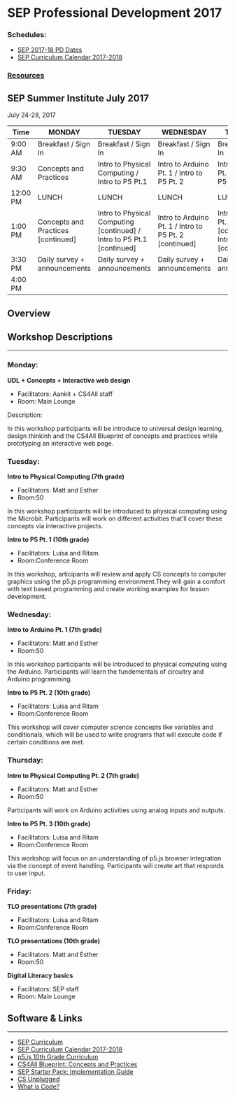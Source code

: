 # SEP Professional Development 2017

### Schedules:
* [SEP 2017-18 PD Dates](https://drive.google.com/open?id=0B3omYkYPfQ0ya2p6N2NpSndSb28)
* [SEP Curriculum Calendar 2017-2018](https://drive.google.com/open?id=1tnvlHdIT_-7ACauHstNih9gdVIMJRoN4MNj_qMnnzM4)


### [Resources](#links)

## SEP Summer Institute July 2017
July 24-28, 2017

| Time | MONDAY | TUESDAY | WEDNESDAY | THURSDAY | FRIDAY
| -----|-------| ------- | --------| --------| --------|
| 9:00 AM |Breakfast / Sign In|Breakfast / Sign In|Breakfast / Sign In |Breakfast / Sign In|Breakfast / Sign In
9:30 AM |Concepts and Practices|Intro to Physical Computing / Intro to P5 Pt.1 |Intro to Arduino Pt. 1 / Intro to P5 Pt. 2 |Intro to Arduino Pt. 2 / Intro to P5 Pt. 3 | TLO teacher presentations 
12:00 PM |LUNCH|LUNCH|LUNCH|LUNCH|LUNCH 
1:00 PM |Concepts and Practices [continued]|Intro to Physical Computing [continued] / Intro to P5 Pt.1 [continued] |Intro to Arduino Pt. 1 / Intro to P5 Pt. 2 [continued] |Intro to Arduino Pt. 2 [continued] / Intro to P5 Pt. 3 [continued] |Digital Literacy basics
3:30 PM | Daily survey + announcements|Daily survey + announcements|Daily survey + announcements | Daily survey + announcements|Daily survey + announcements
4:00 PM | | | | |

## Overview

## Workshop Descriptions
***
### Monday:
**UDL + Concepts + Interactive web design**
* Facilitators: Aankit + CS4All staff
* Room: Main Lounge

Description:

In this workshop participants will be introduce to universal design learning, design thinkinh and the CS4All Blueprint of concepts and practices while prototyping an interactive web page.

### Tuesday:

**Intro to Physical Computing (7th grade)**
* Facilitators: Matt and Esther
* Room:50

In this workshop participants will be introduced to physical computing using the Microbit. Participants will work on different activities that’ll cover these concepts via interactive projects.

**Intro to P5 Pt. 1 (10th grade)**
* Facilitators: Luisa and Ritam
* Room:Conference Room 

In this workshop, articipants will review and apply CS concepts to computer graphics using the p5.js programming environment.They will gain a comfort with text based programming and create working examples for lesson development.  

### Wednesday:

**Intro to Arduino Pt. 1 (7th grade)**
* Facilitators: Matt and Esther 
* Room:50

In this workshop participants will be introduced to physical computing using the Arduino. Participants will learn the fundementals of circuitry and Arduino programming.

**Intro to P5 Pt. 2 (10th grade)**
* Facilitators: Luisa and Ritam
* Room:Conference Room

This workshop will cover computer science concepts like variables and conditionals, which will be used to write programs that will execute code if certain conditions are met. 

### Thursday:

**Intro to Physical Computing Pt. 2 (7th grade)**
* Facilitators: Matt and Esther
* Room:50

Participants will work on Arduino activities using analog inputs and outputs.

**Intro to P5 Pt. 3 (10th grade)**
* Facilitators: Luisa and Ritam 
* Room:Conference Room

This workshop will focus on an understanding of p5.js browser integration via the concept of event handling. Participants will create art that responds to user input. 

### Friday:

**TLO presentations (7th grade)**
* Facilitators: Luisa and Ritam
* Room:Conference Room

**TLO presentations (10th grade)**
* Facilitators: Matt and Esther
* Room:50


**Digital Literacy basics**
* Facilitators: SEP staff
* Room: Main Lounge


## <a name="links">Software & Links</a>
***

*   [SEP Curriculum](https://drive.google.com/open?id=0B8D2ft9M8qQCamQwZGpJMEU2TEk)
*   [SEP Curriculum Calendar 2017-2018](https://drive.google.com/open?id=1tnvlHdIT_-7ACauHstNih9gdVIMJRoN4MNj_qMnnzM4)
* [p5.js 10th Grade Curriculum](https://nycdoe-cs4all.github.io/units/index.html)
*   [CS4All Blueprint: Concepts and Practices]()
*   [SEP Starter Pack: Implementation Guide](https://drive.google.com/a/strongschools.nyc/file/d/0B1tN9SuyE6fxOHJOZkxsYURPRHc/view)
*   [CS Unplugged](http://csunplugged.org/)
*   [What is Code?](https://www.bloomberg.com/graphics/2015-paul-ford-what-is-code/)


